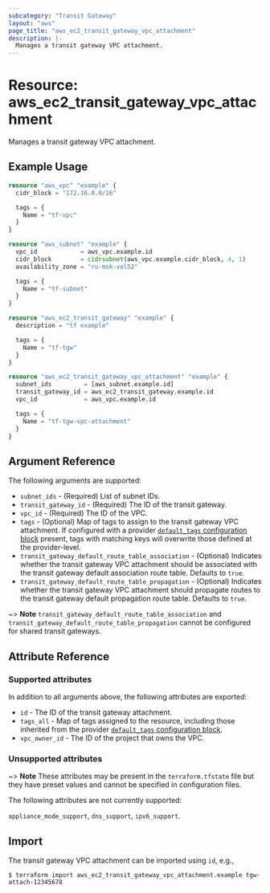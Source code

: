```yaml
---
subcategory: "Transit Gateway"
layout: "aws"
page_title: "aws_ec2_transit_gateway_vpc_attachment"
description: |-
  Manages a transit gateway VPC attachment.
---
```


[default-tags]: https://www.terraform.io/docs/providers/aws/index.html#default_tags-configuration-block

# Resource: aws_ec2_transit_gateway_vpc_attachment

Manages a transit gateway VPC attachment.

## Example Usage

```terraform
resource "aws_vpc" "example" {
  cidr_block = "172.16.0.0/16"

  tags = {
    Name = "tf-vpc"
  }
}

resource "aws_subnet" "example" {
  vpc_id            = aws_vpc.example.id
  cidr_block        = cidrsubnet(aws_vpc.example.cidr_block, 4, 1)
  availability_zone = "ru-msk-vol52"

  tags = {
    Name = "tf-subnet"
  }
}

resource "aws_ec2_transit_gateway" "example" {
  description = "tf example"

  tags = {
    Name = "tf-tgw"
  }
}

resource "aws_ec2_transit_gateway_vpc_attachment" "example" {
  subnet_ids         = [aws_subnet.example.id]
  transit_gateway_id = aws_ec2_transit_gateway.example.id
  vpc_id             = aws_vpc.example.id

  tags = {
    Name = "tf-tgw-vpc-attachment"
  }
}
```

## Argument Reference

The following arguments are supported:

* `subnet_ids` - (Required) List of subnet IDs.
* `transit_gateway_id` - (Required) The ID of the transit gateway.
* `vpc_id` - (Required) The ID of the VPC.
* `tags` - (Optional)  Map of tags to assign to the transit gateway VPC attachment.
  If configured with a provider [`default_tags` configuration block][default-tags] present,
  tags with matching keys will overwrite those defined at the provider-level.
* `transit_gateway_default_route_table_association` - (Optional) Indicates whether the transit gateway VPC attachment
  should be associated with the transit gateway default association route table. Defaults to `true`.
* `transit_gateway_default_route_table_propagation` - (Optional) Indicates whether the transit gateway VPC attachment
  should propagate routes to the transit gateway default propagation route table. Defaults to `true`.

~> **Note** `transit_gateway_default_route_table_association` and `transit_gateway_default_route_table_propagation`
cannot be configured for shared transit gateways.

## Attribute Reference

### Supported attributes

In addition to all arguments above, the following attributes are exported:

* `id` - The ID of the transit gateway attachment.
* `tags_all` - Map of tags assigned to the resource, including those inherited from the provider [`default_tags` configuration block][default-tags].
* `vpc_owner_id` - The ID of the project that owns the VPC.

### Unsupported attributes

~> **Note** These attributes may be present in the `terraform.tfstate` file but they have preset values and cannot be specified in configuration files.

The following attributes are not currently supported:

`appliance_mode_support`, `dns_support`, `ipv6_support`.

## Import

The transit gateway VPC attachment can be imported using `id`, e.g.,

```
$ terraform import aws_ec2_transit_gateway_vpc_attachment.example tgw-attach-12345678
```
